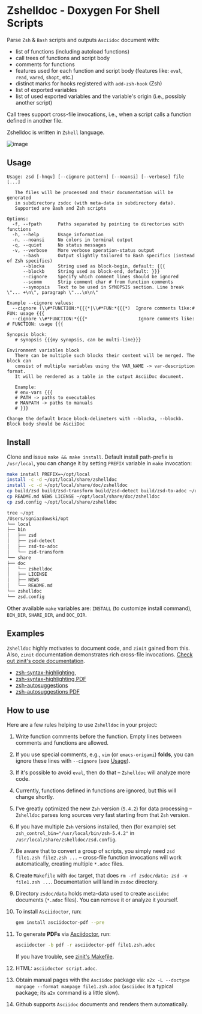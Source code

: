 # Zshelldoc - Doxygen For Shell Scripts

Parse `Zsh` & `Bash` scripts and outputs `Asciidoc` document with:

- list of functions (including autoload functions)
- call trees of functions and script body
- comments for functions
- features used for each function and script body (features like: `eval`, `read`, `vared`, `shopt`, etc.)
- distinct marks for hooks registered with `add-zsh-hook` (Zsh)
- list of exported variables
- list of used exported variables and the variable's origin (i.e., possibly another script)

Call trees support cross-file invocations, i.e., when a script calls a function defined in another file.

Zshelldoc is written in `Zshell` language.

![image](https://raw.githubusercontent.com/zdharma-continuum/zshelldoc/images/env_feat_demo.png)

## Usage

```
Usage: zsd [-hnqv] [--cignore pattern] [--noansi] [--verbose] file [...]

   The files will be processed and their documentation will be generated
   in subdirectory zsdoc (with meta-data in subdirectory data).
   Supported are Bash and Zsh scripts

Options:
  -f, --fpath      Paths separated by pointing to directories with functions
  -h, --help       Usage information
  -n, --noansi     No colors in terminal output
  -q, --quiet      No status messages
  -v, --verbose    More verbose operation-status output
      --bash       Output slightly tailored to Bash specifics (instead of Zsh specifics)
      --blocka     String used as block-begin, default: {{{
      --blockb     String used as block-end, default: }}}
      --cignore    Specify which comment lines should be ignored
      --scomm      Strip comment char # from function comments
      --synopsis   Text to be used in SYNOPSIS section. Line break \"... +\n\", paragraph \"...\n\n\"

Example --cignore values:
  --cignore (\\#*FUNCTION:*{{{*|\\#*FUN:*{{{*)  Ignore comments like:# FUN: usage {{{
  --cignore \\#*FUNCTION:*{{{*                   Ignore comments like: # FUNCTION: usage {{{

Synopsis block:
   # synopsis {{{my synopsis, can be multi-line}}}

Environment variables block
   There can be multiple such blocks their content will be merged. The block can
   consist of multiple variables using the VAR_NAME -> var-description format.
   It will be rendered as a table in the output AsciiDoc document.

   Example:
   # env-vars {{{
   # PATH -> paths to executables
   # MANPATH -> paths to manuals
   # }}}

Change the default brace block-delimeters with --blocka, --blockb. Block body should be AsciiDoc
```

## Install

Clone and issue `make && make install`. Default install path-prefix is `/usr/local`, you can change it by setting
`PREFIX` variable in `make` invocation:

```sh
make install PREFIX=~/opt/local
install -c -d ~/opt/local/share/zshelldoc
install -c -d ~/opt/local/share/doc/zshelldoc
cp build/zsd build/zsd-transform build/zsd-detect build/zsd-to-adoc ~/opt/local/bin
cp README.md NEWS LICENSE ~/opt/local/share/doc/zshelldoc
cp zsd.config ~/opt/local/share/zshelldoc
```

```sh
tree ~/opt
/Users/sgniazdowski/opt
└── local
├── bin
│   ├── zsd
│   ├── zsd-detect
│   ├── zsd-to-adoc
│   └── zsd-transform
└── share
├── doc
│   └── zshelldoc
│   ├── LICENSE
│   ├── NEWS
│   └── README.md
└── zshelldoc
└── zsd.config
```

Other available `make` variables are: `INSTALL` (to customize install command), `BIN_DIR`, `SHARE_DIR`, and `DOC_DIR`.

## Examples

`Zshelldoc` highly motivates to document code, and `zinit` gained from this. Also, `zinit` documentation demonstrates
rich cross-file invocations.
[Check out zinit's code documentation](https://github.com/zdharma-continuum/zinit/tree/master/zsdoc).

- [zsh-syntax-highlighting](https://github.com/zdharma-continuum/zshelldoc/blob/master/examples/zsh-syntax-highlighting.zsh.adoc),
- [zsh-syntax-highlighting PDF](https://raw.githubusercontent.com/zdharma-continuum/zshelldoc/master/examples/zsh-syntax-highlighting.zsh.pdf)
- [zsh-autosuggestions](https://github.com/zdharma-continuum/zshelldoc/blob/master/examples/zsh-autosuggestions.zsh.adoc)
- [zsh-autosuggestions PDF](https://raw.githubusercontent.com/zdharma-continuum/zshelldoc/master/examples/zsh-autosuggestions.zsh.pdf)

## How to use

Here are a few rules helping to use `Zshelldoc` in your project:

1. Write function comments before the function. Empty lines between comments and functions are allowed.

1. If you use special comments, e.g., `vim` (or `emacs-origami`) **folds**, you can ignore these lines with `--cignore`
   (see [Usage](https://github.com/zdharma/zshelldoc#usage)).

1. If it's possible to avoid `eval`, then do that – `Zshelldoc` will analyze more code.

1. Currently, functions defined in functions are ignored, but this will change shortly.

1. I've greatly optimized the new `Zsh` version (`5.4.2`) for data processing – `Zshelldoc` parses long sources very
   fast starting from that `Zsh` version.

1. If you have multiple `Zsh` versions installed, then (for example) set `zsh_control_bin="/usr/local/bin/zsh-5.4.2"` in
   `/usr/local/share/zshelldoc/zsd.config`.

1. Be aware that to convert a group of scripts, you simply need `zsd file1.zsh file2.zsh ...` – cross-file function
   invocations will work automatically, creating multiple `*.adoc` files.

1. Create `Makefile` with `doc` target, that does `rm -rf zsdoc/data; zsd -v file1.zsh ...`. Documentation will land in
   `zsdoc` directory.

1. Directory `zsdoc/data` holds meta-data used to create `asciidoc` documents (`*.adoc` files). You can remove it or
   analyze it yourself.

1. To install `Asciidoctor`, run:

   ```sh
   gem install asciidoctor-pdf --pre
   ```

1. To generate **PDFs** via [Asciidoctor](http://asciidoctor.org/), run:

   ```sh
   asciidoctor -b pdf -r asciidoctor-pdf file1.zsh.adoc
   ```

   If you have trouble, see [zinit's Makefile](https://github.com/zdharma-continuum/zinit/blob/master/zsdoc/Makefile).

1. HTML: `asciidoctor script.adoc`.

1. Obtain manual pages with the `Asciidoc` package via: `a2x -L --doctype manpage --format manpage file1.zsh.adoc`
   (`asciidoc` is a typical package; its `a2x` command is a little slow).

1. Github supports `Asciidoc` documents and renders them automatically.

